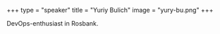 +++
type = "speaker"
title = "Yuriy Bulich"
image = "yury-bu.png"
+++

DevOps-enthusiast in Rosbank.
